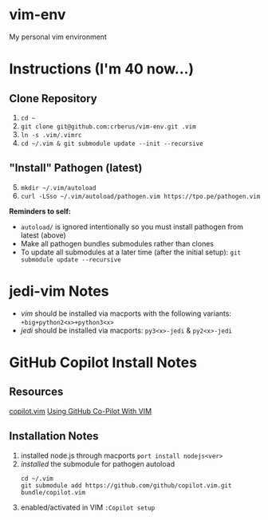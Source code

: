 # vim-env
My personal vim environment

# Instructions (I'm 40 now...)

## Clone Repository
1. `cd ~`
2. `git clone git@github.com:crberus/vim-env.git .vim`
3. `ln -s .vim/.vimrc`
4. `cd ~/.vim & git submodule update --init --recursive`

## "Install" Pathogen (latest)
5. `mkdir ~/.vim/autoload`
6. `curl -LSso ~/.vim/autoload/pathogen.vim https://tpo.pe/pathogen.vim`

**Reminders to self:**
- `autoload/` is ignored intentionally so you must install pathogen from
  latest (above)
- Make all pathogen bundles submodules rather than clones
- To update all submodules at a later time (after the initial setup):
  `git submodule update --recursive`

# jedi-vim Notes
- *vim* should be installed via macports with the following variants:
    `+big+python2<x>+python3<x>`
- *jedi* should be installed via macports: `py3<x>-jedi` & `py2<x>-jedi`

# GitHub Copilot Install Notes
## Resources
[copilot.vim](https://github.com/github/copilot.vim)
[Using GitHub Co-Pilot With VIM](https://ovid.github.io/articles/using-github-copilot-with-vim.html)

## Installation Notes
1. installed node.js through macports
    `port install nodejs<ver>`
2. _installed_ the submodule for pathogen autoload
    ```
    cd ~/.vim
    git submodule add https://github.com/github/copilot.vim.git bundle/copilot.vim
    ```
3. enabled/activated in VIM `:Copilot setup`
